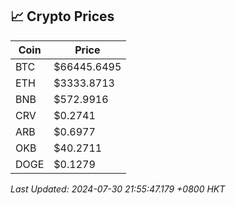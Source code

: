 ## 📈 Crypto Prices

| Coin | Price |
| ---- | ----- |
| BTC | $66445.6495 |
| ETH | $3333.8713 |
| BNB | $572.9916 |
| CRV | $0.2741 |
| ARB | $0.6977 |
| OKB | $40.2711 |
| DOGE | $0.1279 |

_Last Updated: 2024-07-30 21:55:47.179 +0800 HKT_